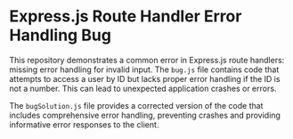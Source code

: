 # Express.js Route Handler Error Handling Bug

This repository demonstrates a common error in Express.js route handlers:  missing error handling for invalid input. The `bug.js` file contains code that attempts to access a user by ID but lacks proper error handling if the ID is not a number. This can lead to unexpected application crashes or errors.

The `bugSolution.js` file provides a corrected version of the code that includes comprehensive error handling, preventing crashes and providing informative error responses to the client.